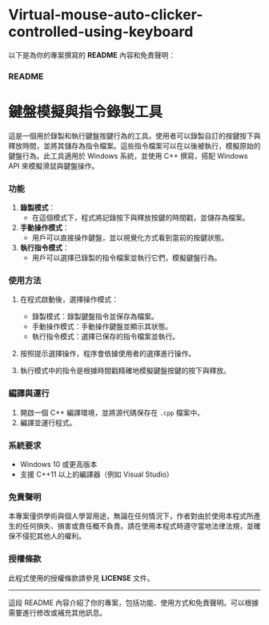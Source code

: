# Virtual-mouse-auto-clicker-controlled-using-keyboard
以下是為你的專案撰寫的 **README** 內容和免責聲明：

### README

# 鍵盤模擬與指令錄製工具

這是一個用於錄製和執行鍵盤按鍵行為的工具。使用者可以錄製自訂的按鍵按下與釋放時間，並將其儲存為指令檔案。這些指令檔案可以在以後被執行，模擬原始的鍵盤行為。此工具適用於 Windows 系統，並使用 C++ 撰寫，搭配 Windows API 來模擬滑鼠與鍵盤操作。

### 功能

1. **錄製模式**：
   - 在這個模式下，程式將記錄按下與釋放按鍵的時間戳，並儲存為檔案。
2. **手動操作模式**：
   - 用戶可以直接操作鍵盤，並以視覺化方式看到當前的按鍵狀態。
3. **執行指令模式**：
   - 用戶可以選擇已錄製的指令檔案並執行它們，模擬鍵盤行為。

### 使用方法

1. 在程式啟動後，選擇操作模式：
   - 錄製模式：錄製鍵盤指令並保存為檔案。
   - 手動操作模式：手動操作鍵盤並顯示其狀態。
   - 執行指令模式：選擇已保存的指令檔案並執行。

2. 按照提示選擇操作，程序會依據使用者的選擇進行操作。

3. 執行模式中的指令是根據時間戳精確地模擬鍵盤按鍵的按下與釋放。

### 編譯與運行

1. 開啟一個 C++ 編譯環境，並將源代碼保存在 `.cpp` 檔案中。
2. 編譯並運行程式。

### 系統要求

- Windows 10 或更高版本
- 支援 C++11 以上的編譯器（例如 Visual Studio）

### 免責聲明

本專案僅供學術與個人學習用途，無論在任何情況下，作者對由於使用本程式所產生的任何損失、損害或責任概不負責。請在使用本程式時遵守當地法律法規，並確保不侵犯其他人的權利。

### 授權條款

此程式使用的授權條款請參見 **LICENSE** 文件。

---

這段 README 內容介紹了你的專案，包括功能、使用方式和免責聲明。可以根據需要進行修改或補充其他訊息。
